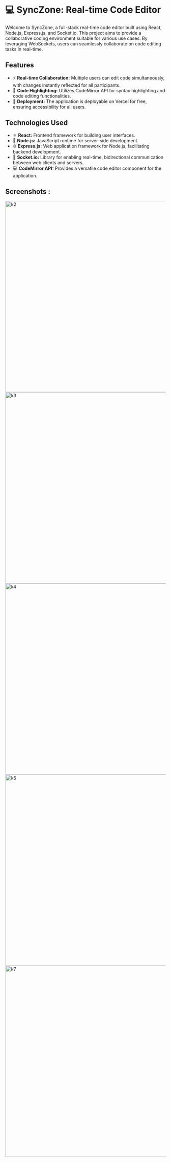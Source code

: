 # 💻 SyncZone: Real-time Code Editor

Welcome to SyncZone, a full-stack real-time code editor built using React, Node.js, Express.js, and Socket.io. This project aims to provide a collaborative coding environment suitable for various use cases. By leveraging WebSockets, users can seamlessly collaborate on code editing tasks in real-time.

## Features

- ⚡️ **Real-time Collaboration:** Multiple users can edit code simultaneously, with changes instantly reflected for all participants.
- 🎨 **Code Highlighting:** Utilizes CodeMirror API for syntax highlighting and code editing functionalities.
- 🚀 **Deployment:** The application is deployable on Vercel for free, ensuring accessibility for all users.

## Technologies Used

- ⚛️ **React:** Frontend framework for building user interfaces.
- 🚀 **Node.js:** JavaScript runtime for server-side development.
- 🌐 **Express.js:** Web application framework for Node.js, facilitating backend development.
- 🔌 **Socket.io:** Library for enabling real-time, bidirectional communication between web clients and servers.
- 💻 **CodeMirror API:** Provides a versatile code editor component for the application.

## Screenshots :

<img width="600" alt="k2" src="https://github.com/0012pankaj/sync-zone-realtime-code-editor/assets/103897354/22c1f6bc-eef5-4047-9bff-de913921292d">

<img width="600" alt="k3" src="https://github.com/0012pankaj/sync-zone-realtime-code-editor/assets/103897354/d64e9dc9-53e8-4709-b6b4-7e517aa50298">

<img width="600" alt="k4" src="https://github.com/0012pankaj/sync-zone-realtime-code-editor/assets/103897354/50590b8c-6b34-4baf-8458-30006540c552">

<img width="600" alt="k5" src="https://github.com/0012pankaj/sync-zone-realtime-code-editor/assets/103897354/82fc2a6a-b68d-493f-96c1-cf94cd84df84">

<img width="600" alt="k7" src="https://github.com/0012pankaj/sync-zone-realtime-code-editor/assets/103897354/995a3fb5-863a-401d-88a3-e6ce9ed84d20">
